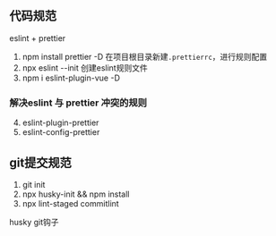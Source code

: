## 代码规范
eslint + prettier
1. npm install prettier -D
在项目根目录新建`.prettierrc`，进行规则配置
2. npx eslint --init 创建eslint规则文件
3. npm i eslint-plugin-vue -D

### 解决eslint 与 prettier 冲突的规则
4. eslint-plugin-prettier
5. eslint-config-prettier

## git提交规范
1. git init
2. npx husky-init && npm install
3. npx lint-staged
commitlint

husky git钩子

